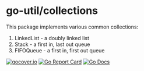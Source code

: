 go-util/collections
=====================

This package implements various common collections:

1. LinkedList - a doubly linked list
2. Stack - a first in, last out queue
3. FIFOQueue - a first in, first out queue

[![gocover.io](https://gocover.io/_badge/github.com/vaelen/go-util/collections)](https://gocover.io/github.com/vaelen/go-util/collections)
[![Go Report Card](https://goreportcard.com/badge/github.com/vaelen/go-util/collections)](https://goreportcard.com/report/github.com/vaelen/go-util/collections)
[![Go Docs](https://godoc.org/github.com/vaelen/go-util/collections?status.svg)](https://godoc.org/github.com/vaelen/go-util/collections)
